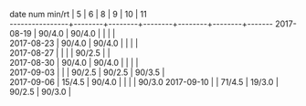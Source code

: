 date num min/rt |   5    |   6    |   8    |   9    |   10   |   11  
----------------+--------+--------+--------+--------+--------+-------
2017-08-19      | 90/4.0 | 90/4.0 |        |        |        |       
2017-08-23      | 90/4.0 | 90/4.0 |        |        |        |       
2017-08-27      |        |        |        | 90/2.5 |        |       
2017-08-30      | 90/4.0 | 90/4.0 |        |        |        |       
2017-09-03      |        |        | 90/2.5 | 90/2.5 | 90/3.5 |       
2017-09-06      | 15/4.5 | 90/4.0 |        |        |        | 90/3.0
2017-09-10      |        | 71/4.5 | 19/3.0 | 90/2.5 | 90/3.0 |       
